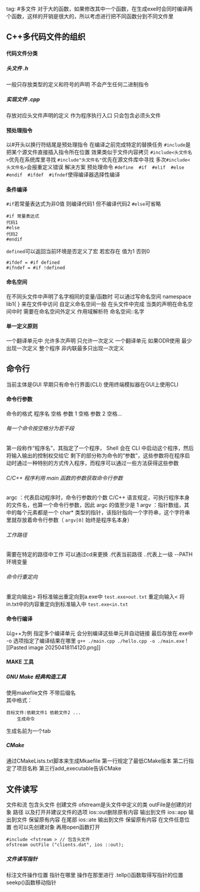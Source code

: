 tag: #多文件
对于大的函数，如果修改其中一个函数，在生成exe时会同时编译两个函数，这样的开销是很大的，所以考虑进行把不同函数分到不同文件里
## C++多代码文件的组织
#### 代码文件分类
##### 头文件 .h
一般只存放类型的定义和符号的声明
	不会产生任何二进制指令
##### 实现文件 .cpp
存放对应头文件声明的定义
	作为程序执行入口 只会包含必须头文件
#### 预处理指令
以#开头以换行符结尾是预处理指令 在编译之前完成特定的替换任务
`#include`是把某个源文件直接插入指令所在位置
	效果类似于文件内容拷贝
`#include<头文件名>`优先在系统库里寻找
`#include"头文件名"`优先在源文件库中寻找
多次`#include<头文件名>`会报重定义错误
	解决方案
	预处理命令
	`#define  #if  #elif  #else  #endif  #ifdef  #ifndef`使得编译器选择性编译
#### 条件编译
`#if`若常量表达式为非0值 则编译代码1 但不编译代码2 `#else`可省略
```
#if 常量表达式
代码1
#else
代码2
#endif
```
`defined`可以返回当前环境是否定义了宏  若宏存在 值为1  否则0
```
#ifdef = #if defined
#ifndef = #if !defined
```
#### 命名空间
在不同头文件中声明了名字相同的变量/函数时
可以通过写命名空间
namespace lib1{
}
来在文件中访问
自定义命名空间一般 在头文件中完成  当类的声明在命名空间中时 需要在命名空间外定义
作用域解析符
命名空间::名字
#### 单一定义原则
一个翻译单元中 允许多次声明 只允许一次定义
一个翻译单元  如果ODR使用  最少出现一次定义
整个程序 非内联最多只出现一次定义
## 命令行
当前主体是GUI 早期只有命令行界面(CLI) 使用终端模拟器在GUI上使用CLI
#### 命令行参数
命令的格式
程序名 空格 参数 1 空格 参数 2 空格...
###### 每一个命令按空格分为若干段 
第一段称作“程序名”，其指定了一个程序， Shell 会在 CLI 中启动这个程序，然后将输入输出的控制权交给它
剩下的部分称为命令的“参数”，这些参数将在程序启动时通过一种特别的方式传入程序，而程序可以通过一些方法获得这些参数
###### C/C++ 程序利用 main 函数的参数获取命令行参数
argc ：代表启动程序时，命令行参数的个数 C/C++ 语言规定，可执行程序本身的文件名，也算一个命令行参数，因此 argc 的值至少是 1
argv ：指针数组，其中的每个元素都是一个 char* 类型的指针，该指针指向一个字符串，这个字符串里就存放着命令行参数（ `argv[0]` 始终是程序名本身）
###### 工作路径
需要在特定的路径中工作  可以通过cd来更换  .代表当前路径 ..代表上一级
--PATH环境变量
###### 命令行重定向
重定向输出> 将标准输出重定向到a.exe中
`test.exe>out.txt`
重定向输入< 将in.txt中的内容重定向到标准输入中
`test.exe<in.txt`
#### 命令行编译
以g++为例  指定多个编译单元 会分别编译这些单元并自动链接  最后存放在.exe中
-o 选项指定了编译结果在哪里
`g++ ./main.cpp ./hello.cpp -o ./main.exe`
![[Pasted image 20250418114120.png]]
#### MAKE 工具
##### GNU Make 经典构造工具
使用makefile文件  不带后缀名  
其中格式：
```
目标文件:依赖文件1 依赖文件2 ...
	生成命令
```
生成名前为一个tab
##### CMake 
通过CMakeLists.txt脚本来生成Mkaefile
第一行规定了最低CMake版本
第二行指定了项目名称
第三行add_executable告诉CMake 
## 文件读写
文件和流
包含头文件<fstream>
创建文件 ofstream是头文件中定义的类
outFile是创建的对象
路径 以及打开并建议文件的选项  ios::out删除原有内容 输出到文件
ios::app  输出到文件  保留原有内容  在尾部
ios::ate  输出到文件  保留原有内容  在文件任意位置
也可以先创建对象  再用open函数打开
```
#include <fstream > // 包含头文件
ofstream outFile ("clients.dat", ios ::out);
```
##### 文件读写指针
标注文件操作位置  指针在哪里 操作在那里进行
.tellp()函数取得写指针的位置
seekp()函数移动指针
